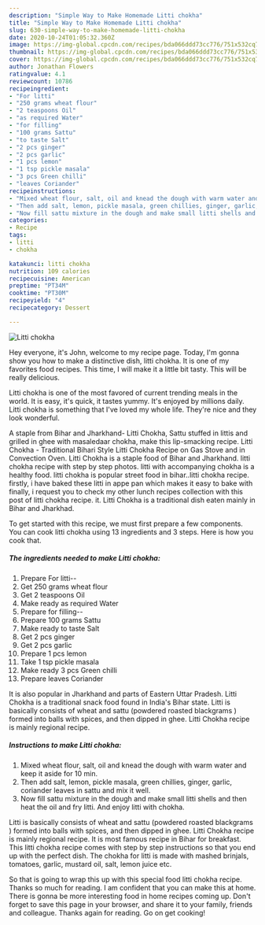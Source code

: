 ```yaml
---
description: "Simple Way to Make Homemade Litti chokha"
title: "Simple Way to Make Homemade Litti chokha"
slug: 630-simple-way-to-make-homemade-litti-chokha
date: 2020-10-24T01:05:32.360Z
image: https://img-global.cpcdn.com/recipes/bda066ddd73cc776/751x532cq70/litti-chokha-recipe-main-photo.jpg
thumbnail: https://img-global.cpcdn.com/recipes/bda066ddd73cc776/751x532cq70/litti-chokha-recipe-main-photo.jpg
cover: https://img-global.cpcdn.com/recipes/bda066ddd73cc776/751x532cq70/litti-chokha-recipe-main-photo.jpg
author: Jonathan Flowers
ratingvalue: 4.1
reviewcount: 10786
recipeingredient:
- "For litti"
- "250 grams wheat flour"
- "2 teaspoons Oil"
- "as required Water"
- "for filling"
- "100 grams Sattu"
- "to taste Salt"
- "2 pcs ginger"
- "2 pcs garlic"
- "1 pcs lemon"
- "1 tsp pickle masala"
- "3 pcs Green chilli"
- "leaves Coriander"
recipeinstructions:
- "Mixed wheat flour, salt, oil and knead the dough with warm water and keep it aside for 10 min."
- "Then add salt, lemon, pickle masala, green chillies, ginger, garlic, coriander leaves in sattu and mix it well."
- "Now fill sattu mixture in the dough and make small litti shells and then heat the oil and fry litti. And enjoy litti with chokha."
categories:
- Recipe
tags:
- litti
- chokha

katakunci: litti chokha 
nutrition: 109 calories
recipecuisine: American
preptime: "PT34M"
cooktime: "PT30M"
recipeyield: "4"
recipecategory: Dessert

---
```



![Litti chokha](https://img-global.cpcdn.com/recipes/bda066ddd73cc776/751x532cq70/litti-chokha-recipe-main-photo.jpg)

Hey everyone, it's John, welcome to my recipe page. Today, I'm gonna show you how to make a distinctive dish, litti chokha. It is one of my favorites food recipes. This time, I will make it a little bit tasty. This will be really delicious.

Litti chokha is one of the most favored of current trending meals in the world. It is easy, it's quick, it tastes yummy. It's enjoyed by millions daily. Litti chokha is something that I've loved my whole life. They're nice and they look wonderful.

A staple from Bihar and Jharkhand- Litti Chokha, Sattu stuffed in littis and grilled in ghee with masaledaar chokha, make this lip-smacking recipe. Litti Chokha - Traditional Bihari Style Litti Chokha Recipe on Gas Stove and in Convection Oven. Litti Chokha is a staple food of Bihar and Jharkhand. litti chokha recipe with step by step photos. litti with accompanying chokha is a healthy food. litti chokha is popular street food in bihar..litti chokha recipe. firstly, i have baked these litti in appe pan which makes it easy to bake with finally, i request you to check my other lunch recipes collection with this post of litti chokha recipe. it. Litti Chokha is a traditional dish eaten mainly in Bihar and Jharkhad.


To get started with this recipe, we must first prepare a few components. You can cook litti chokha using 13 ingredients and 3 steps. Here is how you cook that.

<!--inarticleads1-->

##### The ingredients needed to make Litti chokha:

1. Prepare For litti--
1. Get 250 grams wheat flour
1. Get 2 teaspoons Oil
1. Make ready as required Water
1. Prepare for filling--
1. Prepare 100 grams Sattu
1. Make ready to taste Salt
1. Get 2 pcs ginger
1. Get 2 pcs garlic
1. Prepare 1 pcs lemon
1. Take 1 tsp pickle masala
1. Make ready 3 pcs Green chilli
1. Prepare leaves Coriander


It is also popular in Jharkhand and parts of Eastern Uttar Pradesh. Litti Chokha is a traditional snack food found in India&#39;s Bihar state. Litti is basically consists of wheat and sattu (powdered roasted blackgrams ) formed into balls with spices, and then dipped in ghee. Litti Chokha recipe is mainly regional recipe. 

<!--inarticleads2-->

##### Instructions to make Litti chokha:

1. Mixed wheat flour, salt, oil and knead the dough with warm water and keep it aside for 10 min.
1. Then add salt, lemon, pickle masala, green chillies, ginger, garlic, coriander leaves in sattu and mix it well.
1. Now fill sattu mixture in the dough and make small litti shells and then heat the oil and fry litti. And enjoy litti with chokha.


Litti is basically consists of wheat and sattu (powdered roasted blackgrams ) formed into balls with spices, and then dipped in ghee. Litti Chokha recipe is mainly regional recipe. It is most famous recipe in Bihar for breakfast. This litti chokha recipe comes with step by step instructions so that you end up with the perfect dish. The chokha for litti is made with mashed brinjals, tomatoes, garlic, mustard oil, salt, lemon juice etc. 

So that is going to wrap this up with this special food litti chokha recipe. Thanks so much for reading. I am confident that you can make this at home. There is gonna be more interesting food in home recipes coming up. Don't forget to save this page in your browser, and share it to your family, friends and colleague. Thanks again for reading. Go on get cooking!
